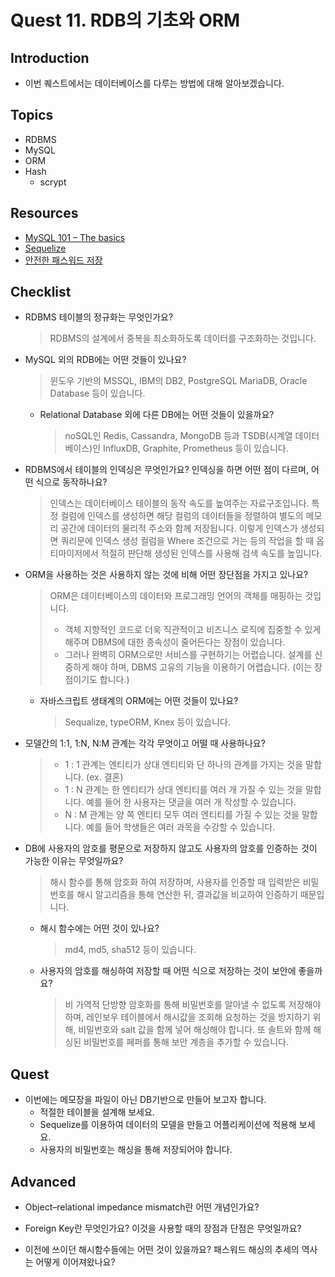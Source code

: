 # Quest 11. RDB의 기초와 ORM

## Introduction

- 이번 퀘스트에서는 데이터베이스를 다루는 방법에 대해 알아보겠습니다.

## Topics

- RDBMS
- MySQL
- ORM
- Hash
  - scrypt

## Resources

- [MySQL 101 – The basics](https://www.globo.tech/learning-center/mysql-101-basics/)
- [Sequelize](https://sequelize.org/)
- [안전한 패스워드 저장](https://d2.naver.com/helloworld/318732)

## Checklist

- RDBMS 테이블의 정규화는 무엇인가요?
  > RDBMS의 설계에서 중복을 최소화하도록 데이터를 구조화하는 것입니다.
- MySQL 외의 RDB에는 어떤 것들이 있나요?
  > 윈도우 기반의 MSSQL, IBM의 DB2, PostgreSQL MariaDB, Oracle Database 등이 있습니다.
  - Relational Database 외에 다른 DB에는 어떤 것들이 있을까요?
    > noSQL인 Redis, Cassandra, MongoDB 등과 TSDB(시계열 데이터 베이스)인 InfluxDB, Graphite, Prometheus 등이 있습니다.
- RDBMS에서 테이블의 인덱싱은 무엇인가요? 인덱싱을 하면 어떤 점이 다르며, 어떤 식으로 동작하나요?
  > 인덱스는 데이터베이스 테이블의 동작 속도를 높여주는 자료구조입니다. 특정 컬럼에 인덱스를 생성하면 해당 컬럼의 데이터들을 정렬하여 별도의 메모리 공간에 데이터의 물리적 주소와 함께 저장됩니다. 이렇게 인덱스가 생성되면 쿼리문에 인덱스 생성 컬럼을 Where 조건으로 거는 등의 작업을 할 때 옵티마이저에서 적절히 판단해 생성된 인덱스를 사용해 검색 속도를 높입니다.
- ORM을 사용하는 것은 사용하지 않는 것에 비해 어떤 장단점을 가지고 있나요?
  > ORM은 데이터베이스의 데이터와 프로그래밍 언어의 객체를 매핑하는 것입니다.
  >
  > - 객체 지향적인 코드로 더욱 직관적이고 비즈니스 로직에 집중할 수 있게 해주며 DBMS에 대한 종속성이 줄어든다는 장점이 있습니다.
  > - 그러나 완벽히 ORM으로만 서비스를 구현하기는 어렵습니다. 설계를 신중하게 해야 하며, DBMS 고유의 기능을 이용하기 어렵습니다. (이는 장점이기도 합니다.)
  - 자바스크립트 생태계의 ORM에는 어떤 것들이 있나요?
    > Sequalize, typeORM, Knex 등이 있습니다.
- 모델간의 1:1, 1:N, N:M 관계는 각각 무엇이고 어떨 때 사용하나요?
  > - 1 : 1 관계는 엔티티가 상대 엔티티와 단 하나의 관계를 가지는 것을 말합니다. (ex. 결혼)
  > - 1 : N 관계는 한 엔티티가 상대 엔티티를 여러 개 가질 수 있는 것을 말합니다. 예를 들어 한 사용자는 댓글을 여러 개 작성할 수 있습니다.
  > - N : M 관계는 양 쪽 엔티티 모두 여러 엔티티를 가질 수 있는 것을 말합니다. 예를 들어 학생들은 여러 과목을 수강할 수 있습니다.
- DB에 사용자의 암호를 평문으로 저장하지 않고도 사용자의 암호를 인증하는 것이 가능한 이유는 무엇일까요?
  > 해시 함수를 통해 암호화 하여 저장하며, 사용자를 인증할 때 입력받은 비밀번호를 해시 알고리즘을 통해 연산한 뒤, 결과값을 비교하여 인증하기 때문입니다.
  - 해시 함수에는 어떤 것이 있나요?
    > md4, md5, sha512 등이 있습니다.
  - 사용자의 암호를 해싱하여 저장할 때 어떤 식으로 저장하는 것이 보안에 좋을까요?
    > 비 가역적 단방향 암호화를 통해 비밀번호를 알아낼 수 없도록 저장해야 하며, 레인보우 테이블에서 해시값을 조회해 요청하는 것을 방지하기 위해, 비밀번호와 salt 값을 함께 넣어 해싱해야 합니다. 또 솔트와 함께 해싱된 비밀번호를 페퍼를 통해 보안 계층을 추가할 수 있습니다.

## Quest

- 이번에는 메모장을 파일이 아닌 DB기반으로 만들어 보고자 합니다.
  - 적절한 테이블을 설계해 보세요.
  - Sequelize를 이용하여 데이터의 모델을 만들고 어플리케이션에 적용해 보세요.
  - 사용자의 비밀번호는 해싱을 통해 저장되어야 합니다.

## Advanced

- Object–relational impedance mismatch란 어떤 개념인가요?
  >
- Foreign Key란 무엇인가요? 이것을 사용할 때의 장점과 단점은 무엇일까요?
  >
- 이전에 쓰이던 해시함수들에는 어떤 것이 있을까요? 패스워드 해싱의 추세의 역사는 어떻게 이어져왔나요?
  >
